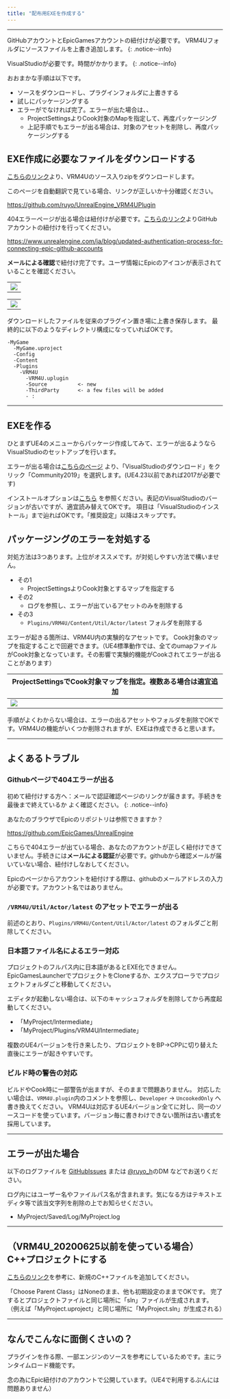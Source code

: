 ```yaml
---
title: "配布用EXEを作成する"
---
```


----

GitHubアカウントとEpicGamesアカウントの紐付けが必要です。
VRM4Uフォルダにソースファイルを上書き追加します。
{: .notice--info}

VisualStudioが必要です。時間がかかります。
{: .notice--info}

おおまかな手順は以下です。

 - ソースをダウンロードし、プラグインフォルダに上書きする
 - 試しにパッケージングする
 - エラーがでなければ完了。エラーが出た場合は、、
   - ProjectSettingsよりCook対象のMapを指定して、再度パッケージング
   - 上記手順でもエラーが出る場合は、対象のアセットを削除し、再度パッケージングする

## EXE作成に必要なファイルをダウンロードする

[こちらのリンク](https://github.com/ruyo/UnrealEngine_VRM4UPlugin)より、VRM4Uのソース入りzipをダウンロードします。

このページを自動翻訳で見ている場合、リンクが正しいか十分確認ください。

https://github.com/ruyo/UnrealEngine_VRM4UPlugin


404エラーページが出る場合は紐付けが必要です。[こちらのリンク](https://www.unrealengine.com/ja/blog/updated-authentication-process-for-connecting-epic-github-accounts)よりGitHubアカウントの紐付けを行ってください。

https://www.unrealengine.com/ja/blog/updated-authentication-process-for-connecting-epic-github-accounts

**メールによる確認**で紐付け完了です。ユーザ情報にEpicのアイコンが表示されていることを確認ください。

||
|-|
|[![](./assets/images/small/03e_con.png)](../assets/images/03e_con.png)|


||
|-|
|[![](./assets/images/small/03e_exe.png)](../assets/images/03e_exe.png)|


ダウンロードしたファイルを従来のプラグイン置き場に上書き保存します。 
最終的に以下のようなディレクトリ構成になっていればOKです。

```
-MyGame
  -MyGame.uproject
  -Config
  -Content
  -Plugins
    -VRM4U
      -VRM4U.uplugin
      -Source          <- new
      -ThirdParty      <- a few files will be added
      - :
```


----

## EXEを作る

ひとまずUE4のメニューからパッケージ作成してみて、エラーが出るようならVisualStudioのセットアップを行います。

エラーが出る場合は[こちらのページ](https://visualstudio.microsoft.com/ja/vs/older-downloads/)
より、「VisualStudioのダウンロード」をクリック「Community2019」を選択します。(UE4.23以前であれば2017が必要です)

インストールオプションは[こちら](https://docs.unrealengine.com/ja/Programming/Development/VisualStudioSetup/index.html)
を参照ください。表記のVisualStudioのバージョンが古いですが、適宜読み替えてOKです。
項目は「VisualStudioのインストール」まで辿ればOKです。「推奨設定」以降はスキップです。

## パッケージングのエラーを対処する

対処方法は3つあります。上位がオススメです。が対処しやすい方法で構いません。

 - その1
   - ProjectSettingsよりCook対象とするマップを指定する
 - その2
   - ログを参照し、エラーが出ているアセットのみを削除する
 - その3
   - `Plugins/VRM4U/Content/Util/Actor/latest` フォルダを削除する

エラーが起きる箇所は、VRM4U内の実験的なアセットです。
Cook対象のマップを指定することで回避できます。（UE4標準動作では、全てのumapファイルがCook対象となっています。その影響で実験的機能がCookされてエラーが出ることがあります）

|ProjectSettingsでCook対象マップを指定。複数ある場合は適宜追加|
|-|
|[![](./assets/images/small/03e_config.png)](../assets/images/03e_config.png)|

手順がよくわからない場合は、エラーの出るアセットやフォルダを削除でOKです。VRM4Uの機能がいくつか削除されますが、EXEは作成できると思います。

----

## よくあるトラブル

### Githubページで404エラーが出る

初めて紐付けする方へ：メールで認証確認ページのリンクが届きます。手続きを最後まで終えているか よく確認ください。
{: .notice--info}

あなたのブラウザでEpicのリポジトリは参照できますか？

https://github.com/EpicGames/UnrealEngine

こちらで404エラーが出ている場合、あなたのアカウントが正しく紐付けできていません。手続きには**メールによる認証**が必要です。githubから確認メールが届いていない場合、紐付けしなおしてください。

Epicのページからアカウントを紐付けする際は、githubのメールアドレスの入力が必要です。アカウント名ではありません。

### `/VRM4U/Util/Actor/latest` のアセットでエラーが出る

前述のとおり、`Plugins/VRM4U/Content/Util/Actor/latest` のフォルダごと削除してください。

### 日本語ファイル名によるエラー対応

プロジェクトのフルパス内に日本語があるとEXE化できません。EpicGamesLauncherでプロジェクトをCloneするか、エクスプローラでプロジェクトフォルダごと移動してください。

エディタが起動しない場合は、以下のキャッシュフォルダを削除してから再度起動してください。
- 「MyProject/Intermediate」
- 「MyProject/Plugins/VRM4U/Intermediate」

複数のUE4バージョンを行き来したり、プロジェクトをBP→CPPに切り替えた直後にエラーが起きやすいです。

### ビルド時の警告の対応

ビルドやCook時に一部警告が出ますが、そのままで問題ありません。
対応したい場合は、`VRM4U.plugin`内のコメントを参照し、`Developer` -> `UncookedOnly` へ書き換えてください。
VRM4Uは対応するUE4バージョン全てに対し、同一のソースコードを使っています。バージョン毎に書きわけできない箇所は古い書式を採用しています。

----

## エラーが出た場合

以下のログファイルを [GitHubIssues](https://github.com/ruyo/VRM4U/issues) または [@ruyo_h](https://twitter.com/ruyo_h)のDM などでお送りください。

ログ内にはユーザー名やファイルパス名が含まれます。気になる方はテキストエディタ等で該当文字列を削除の上でお知らせください。

- MyProject/Saved/Log/MyProject.log

----

## （VRM4U_20200625以前を使っている場合）C++プロジェクトにする
[こちらのリンク](https://docs.unrealengine.com/ja/Programming/QuickStart/2/index.html)を参考に、新規のC++ファイルを追加してください。

「Choose Parent Class」はNoneのまま、他も初期設定のままでOKです。
完了するとプロジェクトファイルと同じ場所に「sln」ファイルが生成されます。
（例えば「MyProject.uproject」と同じ場所に「MyProject.sln」が生成される）

----

## なんでこんなに面倒くさいの？

プラグインを作る際、一部エンジンのソースを参考にしているためです。主にランタイムロード機能です。

念の為にEpic紐付けのアカウントで公開しています。（UE4で利用するぶんには問題ありません）

